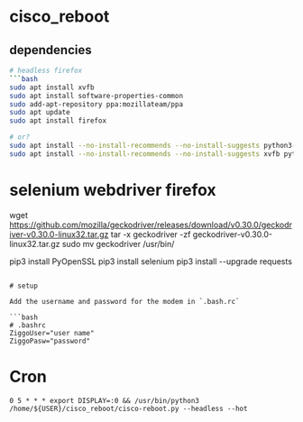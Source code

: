 # cisco_reboot

## dependencies

```bash
# headless firefox
```bash
sudo apt install xvfb
sudo apt install software-properties-common
sudo add-apt-repository ppa:mozillateam/ppa
sudo apt update
sudo apt install firefox

# or?
sudo apt install --no-install-recommends --no-install-suggests python3-selenium
sudo apt install --no-install-recommends --no-install-suggests xvfb python3-xvfbwrapper libgtk-3-0 libdbus-glib-1-2
```

# selenium webdriver firefox
wget https://github.com/mozilla/geckodriver/releases/download/v0.30.0/geckodriver-v0.30.0-linux32.tar.gz
tar -x geckodriver -zf geckodriver-v0.30.0-linux32.tar.gz
sudo mv geckodriver /usr/bin/

pip3 install PyOpenSSL
pip3 install selenium
pip3 install --upgrade requests
```

# setup

Add the username and password for the modem in `.bash.rc`

```bash
# .bashrc
ZiggoUser="user name"
ZiggoPasw="password"
```

# Cron

```
0 5 * * * export DISPLAY=:0 && /usr/bin/python3 /home/${USER}/cisco_reboot/cisco-reboot.py --headless --hot
```

